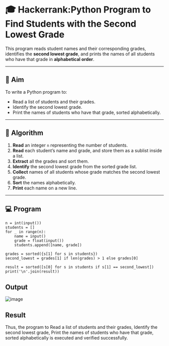 # 🎓 Hackerrank:Python Program to Find Students with the Second Lowest Grade

This program reads student names and their corresponding grades, identifies the **second lowest grade**, and prints the names of all students who have that grade in **alphabetical order**.

---

## 🎯 Aim

To write a Python program to:
- Read a list of students and their grades.
- Identify the second lowest grade.
- Print the names of students who have that grade, sorted alphabetically.

---

## 🧠 Algorithm

1. **Read** an integer `n` representing the number of students.
2. **Read** each student’s name and grade, and store them as a sublist inside a list.
3. **Extract** all the grades and sort them.
4. **Identify** the second lowest grade from the sorted grade list.
5. **Collect** names of all students whose grade matches the second lowest grade.
6. **Sort** the names alphabetically.
7. **Print** each name on a new line.

---

## 💻  Program

    n = int(input())
    students = []
    for _ in range(n):
        name = input()
        grade = float(input())
        students.append([name, grade])
    
    grades = sorted({s[1] for s in students})
    second_lowest = grades[1] if len(grades) > 1 else grades[0]
    
    result = sorted([s[0] for s in students if s[1] == second_lowest])
    print('\n'.join(result))
## Output
![image](https://github.com/user-attachments/assets/a1d8e5c1-e78e-4120-9bfa-0fd2350f5590)

## Result
Thus, the program to Read a list of students and their grades, Identify the second lowest grade, Print the names of students who have that grade, sorted alphabetically is executed and verified successfully.

